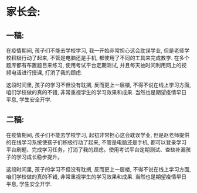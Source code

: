 # 家长会:

## 一稿:

在疫情期间, 孩子们不能去学校学习, 我一开始非常担心这会耽误学业, 但是老师学校积极行动了起来, 不管是电脑还是手机, 都使用了不同的工具来完成教学. 在多个题库都有布置题目来练习, 使用考试平台定期测试, 并且每天抽时间利用网上的视频电话进行授课, 打消了我的顾虑.

这段时间里, 孩子的学习不但没有耽搁, 反而更上一层楼, 不得不说在线上学习方面, 咱们学校做的真的不错, 非常重视学生的学习效果和成果. 当然也是期望疫情早日平息, 学生安全开学.

## 二稿:

在疫情期间, 孩子们不能去学校学习, 起初非常担心这会耽误学业, 但是赵老师提供的在线学习系统使孩子们积极行动了起来, 不管是电脑还是手机, 都可以登录学习平台刷题、完成学习任务，打消了我的顾虑。使用考试平台定期测试、查缺补漏孩子的学习成长稳步提升。

这段时间里, 孩子的学习不但没有耽搁, 反而更上一层楼, 不得不说在线上学习方面, 咱们学校做的真的不错, 非常重视学生的学习效果和成果. 当然也是期望疫情早日平息, 学生安全开学.